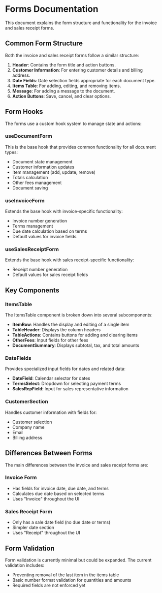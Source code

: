 
# Forms Documentation

This document explains the form structure and functionality for the invoice and sales receipt forms.

## Common Form Structure

Both the invoice and sales receipt forms follow a similar structure:

1. **Header**: Contains the form title and action buttons.
2. **Customer Information**: For entering customer details and billing address.
3. **Date Fields**: Date selection fields appropriate for each document type.
4. **Items Table**: For adding, editing, and removing items.
5. **Message**: For adding a message to the document.
6. **Action Buttons**: Save, cancel, and clear options.

## Form Hooks

The forms use a custom hook system to manage state and actions:

### useDocumentForm

This is the base hook that provides common functionality for all document types:

- Document state management
- Customer information updates
- Item management (add, update, remove)
- Totals calculation
- Other fees management
- Document saving

### useInvoiceForm

Extends the base hook with invoice-specific functionality:

- Invoice number generation
- Terms management
- Due date calculation based on terms
- Default values for invoice fields

### useSalesReceiptForm

Extends the base hook with sales receipt-specific functionality:

- Receipt number generation
- Default values for sales receipt fields

## Key Components

### ItemsTable

The ItemsTable component is broken down into several subcomponents:

- **ItemRow**: Handles the display and editing of a single item
- **TableHeader**: Displays the column headers
- **TableActions**: Contains buttons for adding and clearing items
- **OtherFees**: Input fields for other fees
- **DocumentSummary**: Displays subtotal, tax, and total amounts

### DateFields

Provides specialized input fields for dates and related data:

- **DateField**: Calendar selector for dates
- **TermsSelect**: Dropdown for selecting payment terms
- **SalesRepField**: Input for sales representative information

### CustomerSection

Handles customer information with fields for:

- Customer selection
- Company name
- Email
- Billing address

## Differences Between Forms

The main differences between the invoice and sales receipt forms are:

### Invoice Form

- Has fields for invoice date, due date, and terms
- Calculates due date based on selected terms
- Uses "Invoice" throughout the UI

### Sales Receipt Form

- Only has a sale date field (no due date or terms)
- Simpler date section
- Uses "Receipt" throughout the UI

## Form Validation

Form validation is currently minimal but could be expanded. The current validation includes:

- Preventing removal of the last item in the items table
- Basic number format validation for quantities and amounts
- Required fields are not enforced yet
